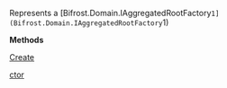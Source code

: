 Represents a [Bifrost.Domain.IAggregatedRootFactory`1](Bifrost.Domain.IAggregatedRootFactory`1)

**Methods**

[Create](Bifrost.Domain.IAggregatedRootFactory.Create)


[ctor](Bifrost.Domain.AggregatedRootFactory`1.ctor)
